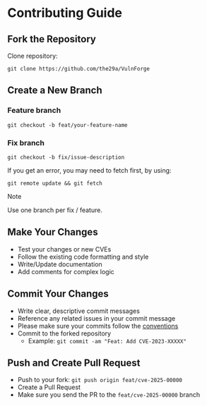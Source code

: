 # Contributing Guide
## Fork the Repository
Clone repository: 
```shell
git clone https://github.com/the29a/VulnForge
```

## Create a New Branch
### Feature branch
```shell
git checkout -b feat/your-feature-name
```
### Fix branch
```shell
git checkout -b fix/issue-description
```
If you get an error, you may need to fetch first, by using:
```shell
git remote update && git fetch
```
> [!NOTE]  
> Use one branch per fix / feature.

## Make Your Changes
- Test your changes or new CVEs
- Follow the existing code formatting and style
- Write/Update documentation
- Add comments for complex logic

## Commit Your Changes
- Write clear, descriptive commit messages
- Reference any related issues in your commit message
- Please make sure your commits follow the [conventions](https://gist.github.com/robertpainsi/b632364184e70900af4ab688decf6f53#file-commit-message-guidelines-md)
- Commit to the forked repository
  - Example: `git commit -am "Feat: Add CVE-2023-XXXXX"`


## Push and Create Pull Request
- Push to your fork: `git push origin feat/cve-2025-00000`
- Create a Pull Request
- Make sure you send the PR to the `feat/cve-2025-00000` branch

